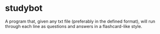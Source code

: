 # studybot
A program that, given any txt file (preferably in the defined format), will run through each line as questions and answers in a flashcard-like style.
